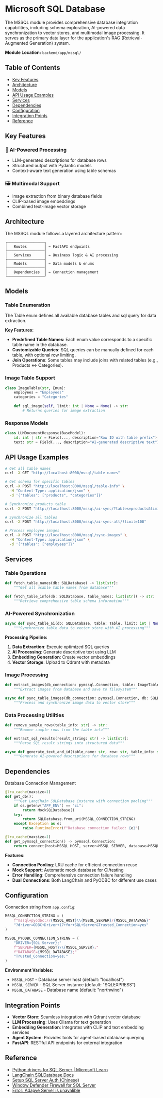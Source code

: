 # Microsoft SQL Database

The MSSQL module provides comprehensive database integration capabilities, including schema exploration, AI-powered data synchronization to vector stores, and multimodal image processing. It serves as the primary data layer for the application's RAG (Retrieval-Augmented Generation) system.

**Module Location:** `backend/app/mssql/`

## Table of Contents
- [Key Features](#key-features)
- [Architecture](#architecture)
- [Models](#models)
- [API Usage Examples](#api-usage-examples)
- [Services](#services)
- [Dependencies](#dependencies)
- [Configuration](#configuration)
- [Integration Points](#integration-points)
- [Reference](#reference)

## Key Features

### 🧠 **AI-Powered Processing**
- LLM-generated descriptions for database rows
- Structured output with Pydantic models
- Context-aware text generation using table schemas

### 🖼️ **Multimodal Support**
- Image extraction from binary database fields
- CLIP-based image embeddings
- Combined text-image vector storage

## Architecture

The MSSQL module follows a layered architecture pattern:

```
┌─────────────────┐
│   Routes        │ ← FastAPI endpoints
├─────────────────┤
│   Services      │ ← Business logic & AI processing
├─────────────────┤
│   Models        │ ← Data models & enums
├─────────────────┤
│   Dependencies  │ ← Connection management
└─────────────────┘
```

## Models

### Table Enumeration

The Table enum defines all available database tables and sql query for data extraction.

**Key Features:**
- **Predefined Table Names:** Each enum value corresponds to a specific table name in the database.
- **Customizable Queries:** SQL queries can be manually defined for each table, with optional row limiting.
- **Join Operations:** Some tables may include joins with related tables (e.g., Products ↔ Categories).

### Image Table Support

```python
class ImageTable(str, Enum):
    employees = "Employees"
    categories = "Categories"
    
    def sql_image(self, limit: int | None = None) -> str:
        # Returns queries for image extraction
```

### Response Models

```python
class LLMDocumentResponse(BaseModel):
    id: int | str = Field(..., description="Row ID with table prefix")
    text: str = Field(..., description="AI-generated descriptive text")
```

## API Usage Examples

```bash
# Get all table names
curl -X GET "http://localhost:8000/mssql/table-names"

# Get schema for specific tables
curl -X POST "http://localhost:8000/mssql/table-info" \
  -H "Content-Type: application/json" \
  -d '{"tables": ["products", "categories"]}'

# Synchronize products table
curl -X POST "http://localhost:8000/mssql/ai-sync/?tables=products&limit=50"

# Synchronize all tables
curl -X POST "http://localhost:8000/mssql/ai-sync-all/?limit=100"

# Process employee images
curl -X POST "http://localhost:8000/mssql/sync-images" \
  -H "Content-Type: application/json" \
  -d '{"tables": ["employees"]}'
```

## Services

### Table Operations
```python
def fetch_table_names(db: SQLDatabase) -> list[str]:
    """Get all usable table names from database"""

def fetch_table_info(db: SQLDatabase, table_names: list[str]) -> str:
    """Retrieve comprehensive table schema information"""
```

### AI-Powered Synchronization
```python
async def sync_table_ai(db: SQLDatabase, table: Table, limit: int | None = None) -> list[str]:
    """Synchronize table data to vector store with AI processing"""
```

**Processing Pipeline:**
1. **Data Extraction**: Execute optimized SQL queries
2. **AI Processing**: Generate descriptive text using LLM
3. **Embedding Generation**: Create vector embeddings
4. **Vector Storage**: Upload to Qdrant with metadata

### Image Processing
```python
def extract_images(db_connection: pymssql.Connection, table: ImageTable, export_dir: str = "exports") -> str:
    """Extract images from database and save to filesystem"""

async def sync_table_images(db_connection: pymssql.Connection, db: SQLDatabase, image_table: ImageTable) -> list[str]:
    """Process and synchronize image data to vector store"""
```

### Data Processing Utilities

```python
def remove_sample_rows(table_info: str) -> str:
    """Remove sample rows from the table info"""

def extract_sql_results(result_string: str) -> list[str]:
    """Parse SQL result strings into structured data"""

async def generate_text_and_id(table_name: str, row: str, table_info: str) -> tuple[str, str] | None:
    """Generate AI-powered descriptions for database rows"""
```

## Dependencies
Database Connection Management

```python
@lru_cache(maxsize=1)
def get_db():
    """Get LangChain SQLDatabase instance with connection pooling"""
    if os.getenv("APP_ENV") == "ci":
        return MockSQLDatabase()
    try:
        return SQLDatabase.from_uri(MSSQL_CONNECTION_STRING)
    except Exception as e:
        raise RuntimeError(f"Database connection failed: {e}")

@lru_cache(maxsize=1)
def get_pymssql_connection() -> pymssql.Connection:
    return connect(host=MSSQL_HOST, server=MSSQL_SERVER, database=MSSQL_DATABASE)
```

**Features:**
- **Connection Pooling**: LRU cache for efficient connection reuse
- **Mock Support**: Automatic mock database for CI/testing
- **Error Handling**: Comprehensive connection failure handling
- **Dual Connections**: Both LangChain and PyODBC for different use cases


## Configuration

Connection string from `app.config`:

```python
MSSQL_CONNECTION_STRING = (
    f"mssql+pyodbc://{MSSQL_HOST}\\{MSSQL_SERVER}/{MSSQL_DATABASE}"
    "?driver=ODBC+Driver+17+for+SQL+Server&Trusted_Connection=yes"
)

MSSQL_PYODBC_CONNECTION_STRING = (
    "DRIVER={SQL Server};"
    f"SERVER={MSSQL_HOST}\\{MSSQL_SERVER};"
    f"DATABASE={MSSQL_DATABASE};"
    "Trusted_Connection=yes;"
)
```

**Environment Variables:**
- `MSSQL_HOST` - Database server host (default: "localhost")
- `MSSQL_SERVER` - SQL Server instance (default: "SQLEXPRESS")  
- `MSSQL_DATABASE` - Database name (default: "northwind")

## Integration Points

- **Vector Store**: Seamless integration with Qdrant vector database
- **LLM Processing**: Uses Ollama for text generation
- **Embedding Generation**: Integrates with CLIP and text embedding services
- **Agent System**: Provides tools for agent-based database querying
- **FastAPI**: RESTful API endpoints for external integration

## Reference
- [Python drivers for SQL Server | Microsoft Learn](https://learn.microsoft.com/en-us/sql/connect/python/python-driver-for-sql-server?view=sql-server-ver17)
- [LangChain SQLDatabase Docs](https://python.langchain.com/api_reference/community/utilities/langchain_community.utilities.sql_database.SQLDatabase.html)
- [Setup SQL Server Auth (Chinese)](https://ithelp.ithome.com.tw/articles/10214386)
- [Window Defender Firewall for SQL Server](https://i-freelancer.net/WebHelp/Qboss/ACC40_WebHelp/SQLServerAw1.html)
- [Error: Adapve Server is unavalible](https://blog.csdn.net/vbwhere/article/details/103690794)
